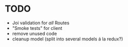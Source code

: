 TODO
====

* Joi validation for *all* Routes
* "Smoke tests" for client
* remove unused code
* cleanup model (split into several models á la redux?)



